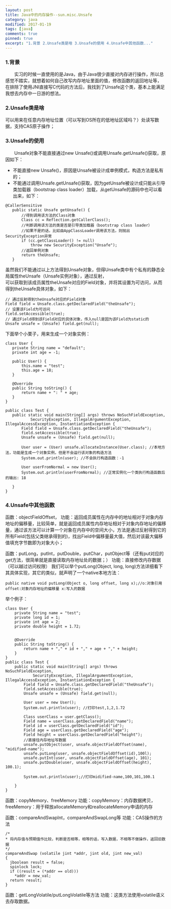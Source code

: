 ```yaml
---
layout: post
title: Java中的内存操作--sun.misc.Unsafe
category: java
modified: 2017-01-19
tags: [java]
comments: true
pinned: true
excerpt: "1.背景 2.Unsafe类是啥 3.Unsafe的使用 4.Unsafe中其他函数..."
---
```

### 1.背景
　　实习的时候一直使用的是Java，由于Java很少直接对内存进行操作，所以总感觉不踏实，就想着如何自己改写内存地址里面的值，修改函数的返回地址等，
   </br>在排除了使用JNI直接写C代码的方法后，我找到了Unsafe这个类，基本上能满足我想去内存中一日游的想法。
　　
### 2.Unsafe类是啥
  可以用来在任意内存地址位置（可以写到OS所在的低地址区域吗？）处读写数据，支持CAS原子操作；

### 3.Unsafe的使用
　　Unsafe对象不能直接通过new Unsafe()或调用Unsafe.getUnsafe()获取，原因如下：
   * 不能直接new Unsafe()，原因是Unsafe被设计成单例模式，构造方法是私有的；
   * 不能通过调用Unsafe.getUnsafe()获取，因为getUnsafe被设计成只能从引导类加载器（bootstrap class loader）加载，从getUnsafe的源码中也可以看出来，如下：
   
    @CallerSensitive
       public static Unsafe getUnsafe() {
           //得到调用该方法的Class对象
           Class cc = Reflection.getCallerClass();
           //判断调用该方法的类是否是引导类加载器（bootstrap class loader）
           //如果不是的话，比如由AppClassLoader调用该方法，则抛出SecurityException异常
           if (cc.getClassLoader() != null)
               throw new SecurityException("Unsafe");
           //返回单例对象
           return theUnsafe;
       }
   
   
   虽然我们不能通过以上方法得到Unsafe对象，但得Unsafe类中有个私有的静态全局属性theUnsafe（Unsafe实例对象），通过反射，
   </br>可以获取到该成员属性theUnsafe对应的Field对象，并将其设置为可访问，从而得到theUnsafe具体对象，如下：
   
    // 通过反射得到theUnsafe对应的Field对象
    Field field = Unsafe.class.getDeclaredField("theUnsafe");
    // 设置该Field为可访问
    field.setAccessible(true);
    // 通过Field得到该Field对应的具体对象，传入null是因为该Field为static的
    Unsafe unsafe = (Unsafe) field.get(null);
   
   下面举个小栗子，用来生成一个对象实例：
   
    class User {
       private String name = "default";
       private int age = -1;
   
       public User() {
           this.name = "test";
           this.age = 18;
       }
       
       @Override
       public String toString() {
           return name + ": " + age;
       }
    }
   
    public class Test {
       public static void main(String[] args) throws NoSuchFieldException,
               SecurityException, IllegalArgumentException, IllegalAccessException, InstantiationException {
           Field field = Unsafe.class.getDeclaredField("theUnsafe");
           field.setAccessible(true);
           Unsafe unsafe = (Unsafe) field.get(null);
   
           User user = (User) unsafe.allocateInstance(User.class); //本地方法，功能是生成一个对象实例，但是不会运行该对象的构造方法
           System.out.println(user); //不会执行构造函数：-1
           
           User userFromNormal = new User();
           System.out.println(userFromNormal); //正常实例化一个类执行构造函数后的输出: 18
   
       }
    }
   
### 4.Unsafe中其他函数
   函数：objectFieldOffset，
   功能：返回成员属性在内存中的地址相对于对象内存地址的偏移量，比较简单，就是返回成员属性内存地址相对于对象内存地址的偏移量，通过该方法可以计算一个对象在内存中的空间大小，方法是通过反射得到它的所有Field(包括父类继承得到的)，找出Field中偏移量最大值，然后对该最大偏移值填充字节数即为对象大小；
    
   函数：putLong，putInt，putDouble，putChar，putObject等（还有put对应的get方法，很简单就是直接读取内存地址处的数据；）
   功能：直接修改内存数据（可以越过访问权限）
   我们可以举个putLong(Object, long, long)方法详细看下其具体实现，其它的类似，就声明了一个native本地方法：
   
    public native void putLong(Object o, long offset, long x);//o:对象引用 offset:对象内存地址的偏移量 x:写入的数据
    
   举个例子：
   
    class User {
        private String name = "test"; 
        private long id = 1;
        private int age = 2;
        private double height = 1.72;
        
    
        @Override
        public String toString() {
            return name + "," + id + "," + age + "," + height;
        }
    }
    public class Test {
        public static void main(String[] args) throws NoSuchFieldException,
                SecurityException, IllegalArgumentException, IllegalAccessException, InstantiationException {
            Field field = Unsafe.class.getDeclaredField("theUnsafe");
            field.setAccessible(true);
            Unsafe unsafe = (Unsafe) field.get(null);
    
            User user = new User();
            System.out.println(user); //打印test,1,2,1.72
            
            Class userClass = user.getClass();
            Field name = userClass.getDeclaredField("name");
            Field id = userClass.getDeclaredField("id");
            Field age = userClass.getDeclaredField("age");
            Field height = userClass.getDeclaredField("height");
            //直接往内存地址写数据
            unsafe.putObject(user, unsafe.objectFieldOffset(name), "midified-name");
            unsafe.putLong(user, unsafe.objectFieldOffset(id),100l);
            unsafe.putInt(user, unsafe.objectFieldOffset(age), 101);
            unsafe.putDouble(user, unsafe.objectFieldOffset(height), 100.1);
            
            System.out.println(user);//打印midified-name,100,101,100.1
    
        }
    }
   函数：copyMemory、freeMemory
   功能：copyMemory：内存数据拷贝，freeMemory：用于释放allocateMemory和reallocateMemory申请的内存
   
   函数：compareAndSwapInt，compareAndSwapLong等
   功能：CAS操作的方法
    
    /*
    * 将内存值与预期值作比较，判断是否相等，相等的话，写入数据，不相等不做操作，返回旧数据
    */
    compareAndSwap (volatile jint *addr, jint old, jint new_val)
    {
      jboolean result = false;
      spinlock lock;
      if ((result = (*addr == old)))
        *addr = new_val;
      return result;
    }
  函数：getLongVolatile/putLongVolatile等方法
  功能：这类方法使用volatile语义去存取数据。
